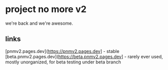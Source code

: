 # project no more v2
we're back and we're awesome.
## links
[pnmv2.pages.dev](https://pnmv2.pages.dev] - stable<br>
[beta.pnmv2.pages.dev](https://beta.pnmv2.pages.dev] - rarely ever used, mostly unorganized, for beta testing under beta branch
